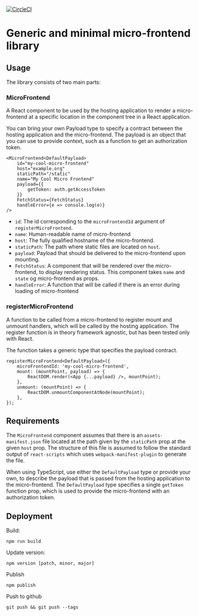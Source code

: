 [![CircleCI](https://circleci.com/gh/entur/micro-frontend/tree/master.svg?style=svg&circle-token=7cc5edff6593cc724eae97388c7769b2ce7c7b48)](https://circleci.com/gh/entur/micro-frontend/tree/master)

# Generic and minimal micro-frontend library

## Usage

The library consists of two main parts:

### MicroFrontend

A React component to be used by the hosting application to render a micro-frontend at a specific location in the component tree in a React application.

You can bring your own Payload type to specify a contract between the hosting application and the micro-frontend. The payload is an object that you can use to provide context, such as a function to get an authorization token.

    <MicroFrontend<DefaultPayload>
        id="my-cool-micro-frontend"
        host="example.org"
        staticPath="/static"
        name="My Cool Micro Frontend"
        payload={{
            getToken: auth.getAccessToken
        }}
        FetchStatus={FetchStatus}
        handleError={e => console.log(e)}
    />

* `id`: The id corresponding to the `microFrontendId` argument of `registerMicroFrontend`.
* `name`: Human-readable name of micro-frontend
* `host`: The fully qualified hostname of the micro-frontend.
* `staticPath`: The path where static files are located on `host`.
* `payload`: Payload that should be delivered to the micro-frontend upon mounting.
* `FetchStatus`: A component that will be rendered over the micro-frontend, to display rendering status. This component takes `name` and `state` og micro-frontend as props.
* `handleError`: A function that will be called if there is an error during loading of micro-frontend

### registerMicroFrontend

A function to be called from a micro-frontend to register mount and unmount handlers, which will be called by the hosting application. The register function is in theory framework agnostic, but has been tested only with React.

The function takes a generic type that specifies the payload contract.

    registerMicroFrontend<DefaultPayload>({
        microFrontendId: 'my-cool-micro-frontend',
        mount: (mountPoint, payload) => {
            ReactDOM.render(<App {...payload} />, mountPoint);
        },
        unmount: (mountPoint) => {
            ReactDOM.unmountComponentAtNode(mountPoint);
        },
    });


## Requirements

The `MicroFrontend` component assumes that there is an `assets-manifest.json` file located at the path given by the `staticPath` prop at the given `host` prop. The structure of this file is  assumed to follow the standard output of `react-scripts` which uses `webpack-manifest-plugin` to generate the file.

When using TypeScript, use either the `DefaultPayload` type or provide your own, to describe the payload that is passed from the hosting application to the micro-frontend. The `DefaultPayload` type specifies a single `getToken` function prop, which is used to provide the micro-frontend with an authorization token.

## Deployment

Build: 

    npm run build

Update version:

    npm version [patch, minor, major]

Publish

    npm publish

Push to github

    git push && git push --tags
